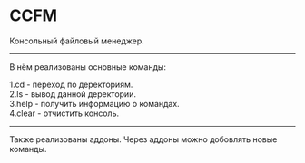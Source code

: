 # CCFM

Консольный файловый менеджер.

---

В нём реализованы основные команды:

1.cd - переход по деректориям.</br>
2.ls - вывод данной деректории.</br>
3.help - получить информацию о командах.</br>
4.clear - отчистить консоль.</br>

---

Также реализованы аддоны. Через аддоны можно добовлять новые команды.
